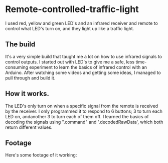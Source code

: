 # Remote-controlled-traffic-light
I used red, yellow and green LED's and an infrared receiver and remote to control what LED's turn on, and they light up like a traffic light.

## The build
It's a very simple build that taught me a lot on how to use infrared signals to control outputs. I started out with LED's to give me a safe, less time-consuming experiment to learn the basics of infrared control with an Arduino. After watching some videos and getting some ideas, I managed to pull through and build it. 

## How it works. 
The LED's only turn on when a specific signal from the remote is received by the receiver. I only programmed it to respond to 6 buttons; 3 to turn each LED on, andanother 3 to turn each of them off. I learned the basics of decoding the signals using ".command" and '.decodedRawData', which both return different values. 

## Footage
Here's some footage of it working: 
